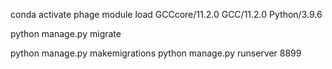 conda activate phage
module load GCCcore/11.2.0 GCC/11.2.0 Python/3.9.6


python manage.py migrate


python manage.py makemigrations
python manage.py runserver 8899
